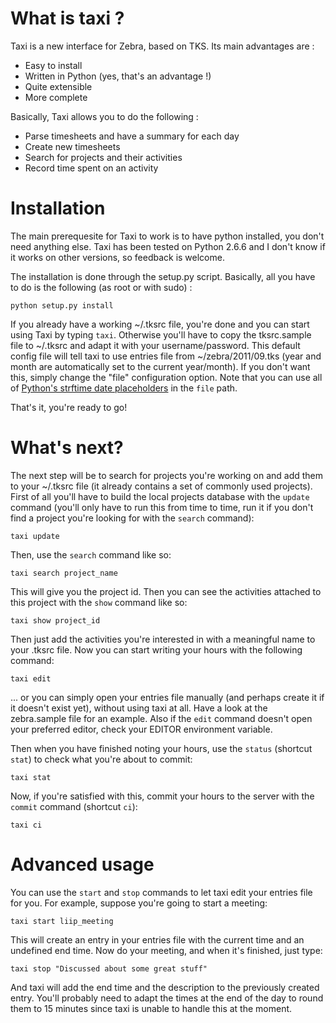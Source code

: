 What is taxi ?
==============

Taxi is a new interface for Zebra, based on TKS. Its main advantages are :

*    Easy to install
*    Written in Python (yes, that's an advantage !)
*    Quite extensible
*    More complete

Basically, Taxi allows you to do the following :

*    Parse timesheets and have a summary for each day
*    Create new timesheets
*    Search for projects and their activities
*    Record time spent on an activity

Installation
============

The main prerequesite for Taxi to work is to have python installed, you don't need anything else. Taxi has been tested on Python 2.6.6 and I don't know if it works on other versions, so feedback is welcome.

The installation is done through the setup.py script. Basically, all you have to do is the following (as root or with sudo) :

    python setup.py install

If you already have a working ~/.tksrc file, you're done and you can start using
Taxi by typing `taxi`. Otherwise you'll have to copy the tksrc.sample file to
~/.tksrc and adapt it with your username/password. This default config file will
tell taxi to use entries file from ~/zebra/2011/09.tks (year and month are
automatically set to the current year/month). If you don't want this, simply
change the "file" configuration option. Note that you can use all of [Python's
strftime date
placeholders](http://docs.python.org/library/datetime.html#strftime-and-strptime-behavior)
in the `file` path.

That's it, you're ready to go!

What's next?
============

The next step will be to search for projects you're working on and add them to
your ~/.tksrc file (it already contains a set of commonly used projects). First
of all you'll have to build the local projects database with the `update` command
(you'll only have to run this from time to time, run it if you don't find a
project you're looking for with the `search` command):

    taxi update

Then, use the `search` command like so:

    taxi search project_name

This will give you the project id. Then you can see the activities attached to
this project with the `show` command like so:

    taxi show project_id

Then just add the activities you're interested in with a meaningful name to your
.tksrc file. Now you can start writing your hours with the following command:

    taxi edit

... or you can simply open your entries file manually (and perhaps create it if
it doesn't exist yet), without using taxi at all. Have a look at the
zebra.sample file for an example. Also if the `edit` command doesn't open your
preferred editor, check your EDITOR environment variable.

Then when you have finished noting your hours, use the `status` (shortcut `stat`) to
check what you're about to commit:

    taxi stat

Now, if you're satisfied with this, commit your hours to the server with the
`commit` command (shortcut `ci`):

    taxi ci

Advanced usage
==============

You can use the `start` and `stop` commands to let taxi edit your entries file
for you. For example, suppose you're going to start a meeting:

    taxi start liip_meeting

This will create an entry in your entries file with the current time and an
undefined end time. Now do your meeting, and when it's finished, just type:

    taxi stop "Discussed about some great stuff"

And taxi will add the end time and the description to the previously created
entry. You'll probably need to adapt the times at the end of the day to round
them to 15 minutes since taxi is unable to handle this at the moment.
